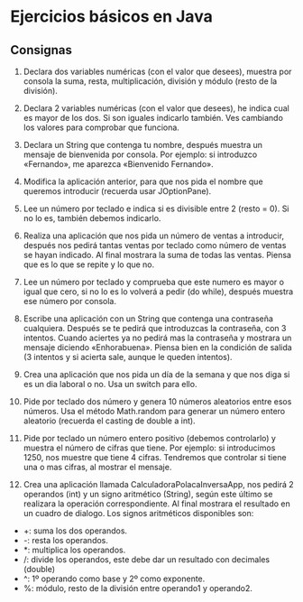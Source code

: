 # Ejercicios básicos en Java

## Consignas

1) Declara dos variables numéricas (con el valor que desees), muestra
por consola la suma, resta, multiplicación, división y módulo (resto de la
división).

2) Declara 2 variables numéricas (con el valor que desees), he indica
cual es mayor de los dos. Si son iguales indicarlo también. Ves
cambiando los valores para comprobar que funciona.

3) Declara un String que contenga tu nombre, después muestra un
mensaje de bienvenida por consola. Por ejemplo: si
introduzco «Fernando», me aparezca «Bienvenido Fernando».

4) Modifica la aplicación anterior, para que nos pida el nombre que
queremos introducir (recuerda usar JOptionPane).

6) Lee un número por teclado e indica si es divisible entre 2 (resto = 0). Si
no lo es, también debemos indicarlo.

13) Realiza una aplicación que nos pida un número de ventas a
introducir, después nos pedirá tantas ventas por teclado como número
de ventas se hayan indicado. Al final mostrara la suma de todas las
ventas. Piensa que es lo que se repite y lo que no.

15) Lee un número por teclado y comprueba que este numero es mayor o
igual que cero, si no lo es lo volverá a pedir (do while), después muestra
ese número por consola.

16) Escribe una aplicación con un String que contenga una contraseña
cualquiera. Después se te pedirá que introduzcas la contraseña, con 3
intentos. Cuando aciertes ya no pedirá mas la contraseña y mostrara un
mensaje diciendo «Enhorabuena». Piensa bien en la condición de salida
(3 intentos y si acierta sale, aunque le queden intentos).

17) Crea una aplicación que nos pida un día de la semana y que nos diga
si es un dia laboral o no. Usa un switch para ello.

18) Pide por teclado dos número y genera 10 números aleatorios entre
esos números. Usa el método Math.random para generar un número
entero aleatorio (recuerda el casting de double a int).

19) Pide por teclado un número entero positivo (debemos controlarlo) y
muestra el número de cifras que tiene. Por ejemplo: si introducimos 1250, nos muestre que tiene 4 cifras. Tendremos que controlar si tiene una o
mas cifras, al mostrar el mensaje.

25) Crea una aplicación llamada CalculadoraPolacaInversaApp, nos
pedirá 2 operandos (int) y un signo aritmético (String), según este último
se realizara la operación correspondiente. Al final mostrara el resultado
en un cuadro de dialogo.
Los signos aritméticos disponibles son:
 -  +: suma los dos operandos.
 -  -: resta los operandos.
 -  *: multiplica los operandos.
 -  /: divide los operandos, este debe dar un resultado con
decimales (double)
 -  ^: 1º operando como base y 2º como exponente.
 -  %: módulo, resto de la división entre operando1 y operando2.
